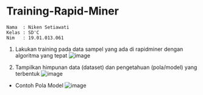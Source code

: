 # Training-Rapid-Miner
```
Nama  : Niken Setiawati
Kelas : SD'C
Nim   : 19.01.013.061
```
1. Lakukan training pada data sampel yang ada di rapidminer dengan algoritma yang tepat
![image](https://user-images.githubusercontent.com/105371008/197692522-3456963d-cc7d-47db-a5e2-86177a1b4210.png)

2. Tampilkan himpunan data (dataset) dan pengetahuan (pola/model) yang terbentuk
![image](https://user-images.githubusercontent.com/105371008/197692872-db04b6de-c210-4768-8a60-aeac33bc9a89.png)

- Contoh Pola Model
![image](https://user-images.githubusercontent.com/105371008/197692982-30c8adf6-ca7a-4988-8e36-c1c510fa6430.png)

